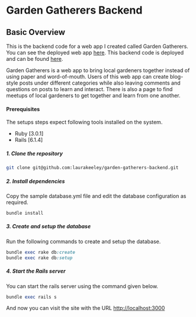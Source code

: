 # Garden Gatherers Backend

## Basic Overview

This is the backend code for a web app I created called Garden Gatherers. You can see the deployed web app [here](https://gardengatherers.netlify.app/). This backend code is deployed and can be found [here](https://gardengatherers.heroku.com/categories).

Garden Gatherers is a web app to bring local gardeners together instead of using paper and word-of-mouth. Users of this web app can create blog-style posts under different categories while also leaving comments and questions on posts to learn and interact. There is also a page to find meetups of local gardeners to get together and learn from one another.

#### Prerequisites

The setups steps expect following tools installed on the system.

- Ruby [3.0.1]
- Rails [6.1.4]

##### 1. Clone the repository

```bash
git clone git@github.com:laurakeeley/garden-gatherers-backend.git
```

##### 2. Install dependencies

Copy the sample database.yml file and edit the database configuration as required.

```ruby
bundle install
```

##### 3. Create and setup the database

Run the following commands to create and setup the database.

```ruby
bundle exec rake db:create
bundle exec rake db:setup
```

##### 4. Start the Rails server

You can start the rails server using the command given below.

```ruby
bundle exec rails s
```

And now you can visit the site with the URL [http://localhost:3000](http://localhost:3000)
